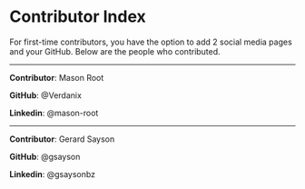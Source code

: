 # Contributor Index
For first-time contributors, you have the option to add 2 social media pages and your GitHub.
Below are the people who contributed.

---

**Contributor**: Mason Root

**GitHub**: @Verdanix

**Linkedin**: @mason-root

---

**Contributor**: Gerard Sayson

**GitHub**: @gsayson

**Linkedin**: @gsaysonbz
